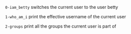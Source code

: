 `0-iam_betty` switches the current user to the user betty

`1-who_am_i` print the effective username of the current user

`2-groups` print all the groups the current user is part of